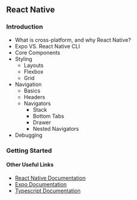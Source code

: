 ## React Native

### Introduction 

- What is cross-platform, and why React Native?
- Expo VS. React Native CLI
- Core Components 
- Styling
  - Layouts
  - Flexbox
  - Grid
- Navigation
  - Basics
  - Headers
  - Navigators
    - Stack
    - Bottom Tabs
    - Drawer
    - Nested Navigators
- Debugging


### Getting Started 

#### Other Useful Links

- [React Native Documentation](https://reactnative.dev/docs/getting-started)
- [Expo Documentation](https://docs.expo.dev/)
- [Typescript Documentation](https://www.typescriptlang.org/docs/home.html)